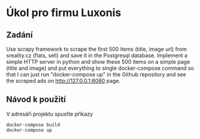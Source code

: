 # Úkol pro firmu Luxonis
## Zadání
Use scrapy framework to scrape the first 500 items (title, image url) from sreality.cz (flats, sell) and save it in the Postgresql database. Implement a simple HTTP server in python and show these 500 items on a simple page (title and image) and put everything to single docker-compose command so that I can just run "docker-compose up" in the Github repository and see the scraped ads on http://127.0.0.1:8080 page.
## Návod k použití
V adresáři projektu spusťte příkazy
```
docker-compose build
docker-compose up
```
